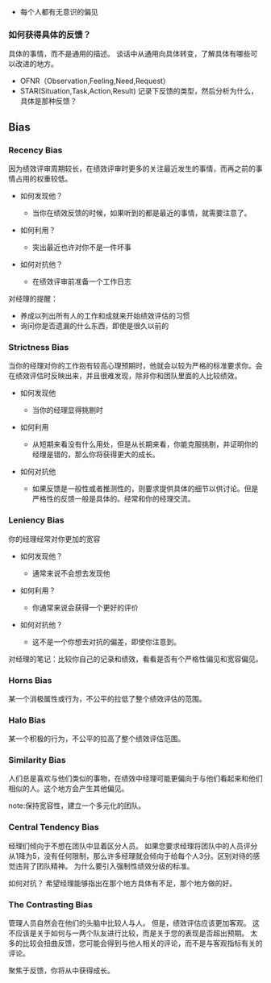 * 每个人都有无意识的偏见


### 如何获得具体的反馈？

具体的事情，而不是通用的描述。
谈话中从通用向具体转变，了解具体有哪些可以改进的地方。
* OFNR（Observation,Feeling,Need,Request）
* STAR(Situation,Task,Action,Result)
记录下反馈的类型，然后分析为什么，具体是那种反馈？


## Bias
### Recency Bias
因为绩效评审周期较长，在绩效评审时更多的关注最近发生的事情，而再之前的事情占用的权重较低。

* 如何发现他？
    * 当你在绩效反馈的时候，如果听到的都是最近的事情，就需要注意了。

* 如何利用？
    * 突出最近也许对你不是一件坏事

* 如何对抗他？
    * 在绩效评审前准备一个工作日志

对经理的提醒：

* 养成以列出所有人的工作和成就来开始绩效评估的习惯
* 询问你是否遗漏的什么东西，即使是很久以前的
### Strictness Bias

当你的经理对你的工作抱有较高心理预期时，他就会以较为严格的标准要求你。会在绩效评估时反映出来，并且很难发现，除非你和团队里面的人比较绩效。

* 如何发现他
    * 当你的经理显得挑剔时

* 如何利用
    * 从短期来看没有什么用处，但是从长期来看，你能克服挑剔，并证明你的经理是错的，那么你将获得更大的成长。

* 如何对抗他
    * 如果反馈是一般性或者推测性的，则要求提供具体的细节以供讨论。但是严格性的反馈一般是具体的。经常和你的经理交流。
    

### Leniency Bias 
你的经理经常对你更加的宽容

* 如何发现他？
    * 通常来说不会想去发现他

* 如何利用？
    * 你通常来说会获得一个更好的评价

* 如何对抗他？
    * 这不是一个你想去对抗的偏差，即使你注意到。
    
    
对经理的笔记：比较你自己的记录和绩效，看看是否有个严格性偏见和宽容偏见。


### Horns Bias 
某一个消极属性或行为，不公平的拉低了整个绩效评估的范围。

### Halo Bias 
某一个积极的行为，不公平的拉高了整个绩效评估范围。


### Similarity Bias
人们总是喜欢与他们类似的事物，在绩效中经理可能更偏向于与他们看起来和他们相似的人。这个地方会产生其他偏见。

note:保持宽容性，建立一个多元化的团队。

### Central Tendency Bias
经理们倾向于不想在团队中显着区分人员。 如果您要求经理将团队中的人员评分从1降为5，没有任何限制，那么许多经理就会倾向于给每个人3分。区别对待的感觉违背了团队精神。
为什么要引入强制性绩效分级的标准。


如何对抗？
希望经理能够指出在那个地方具体有不足，那个地方做的好。
### The Contrasting Bias

管理人员自然会在他们的头脑中比较人与人。 但是，绩效评估应该更加客观。 这不应该是关于如何与一两个队友进行比较，而是关于您的表现是否超出预期。 太多的比较会扭曲反馈，您可能会得到与他人相关的评论，而不是与客观指标有关的评论。


聚焦于反馈，你将从中获得成长。


